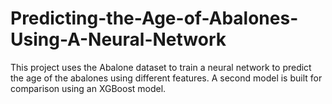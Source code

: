 # Predicting-the-Age-of-Abalones-Using-A-Neural-Network
This project uses the Abalone dataset to train a neural network to predict the age of the abalones using different features. 
A second model is built for comparison using an XGBoost model. 
